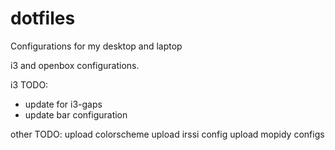 dotfiles
========

Configurations for my desktop and laptop

i3 and openbox configurations.


i3 TODO:
* update for i3-gaps
* update bar configuration

other TODO:
upload colorscheme
upload irssi config
upload mopidy configs
